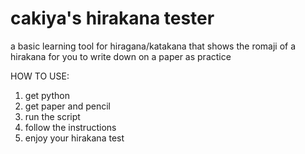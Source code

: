 # cakiya's hirakana tester
a basic learning tool for hiragana/katakana that shows the romaji of a hirakana for you to write down on a paper as practice

HOW TO USE:

1. get python
2. get paper and pencil
3. run the script
4. follow the instructions
5. enjoy your hirakana test